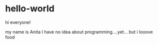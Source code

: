 # hello-world
hi everyone!

my name is Anita
I have no idea about programming....yet...
but i looove food 
